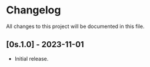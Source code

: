 # Changelog

All changes to this project will be documented in this file.

## [0s.1.0] - 2023-11-01

- Initial release.
